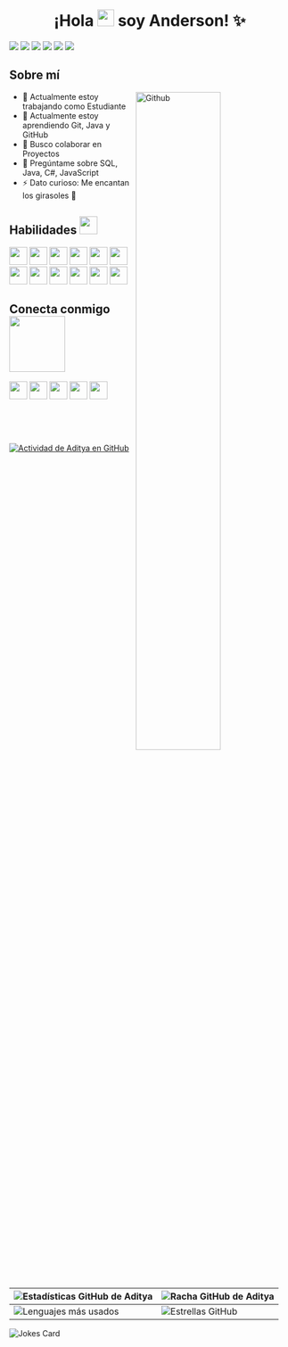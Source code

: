 <h1 align="center"> ¡Hola <img src = "https://raw.githubusercontent.com/MartinHeinz/MartinHeinz/master/wave.gif" width = 30px> soy Anderson! ✨</h1>
<p align='center'></p>

<div>
    <img src = "https://img.shields.io/badge/Gmail-D14836?style=for-the-badge&logo=gmail&logoColor=white"> 
    <img src = "https://img.shields.io/badge/WhatsApp-25D366?style=for-the-badge&logo=whatsapp&logoColor=white"> 
    <img src = "https://img.shields.io/badge/Facebook-1877F2?style=for-the-badge&logo=facebook&logoColor=white">
    <img src = "https://img.shields.io/badge/Instagram-E4405F?style=for-the-badge&logo=instagram&logoColor=white">
    <img src = "https://img.shields.io/badge/GitHub-100000?style=for-the-badge&logo=github&logoColor=white">
    <img src="https://img.shields.io/badge/LinkedIn-0077B5?style=for-the-badge&logo=linkedin&logoColor=white">
</div>



<h2> Sobre mí </h2>

<img width="55%" align="right" alt="Github" src="https://raw.githubusercontent.com/onimur/.github/master/.resources/git-header.svg" />

- 🔭 Actualmente estoy trabajando como Estudiante  
- 🌱 Actualmente estoy aprendiendo Git, Java y GitHub  
- 👯 Busco colaborar en Proyectos  
- 💬 Pregúntame sobre SQL, Java, C#, JavaScript  
- ⚡ Dato curioso: Me encantan los girasoles 🌻

<h2> Habilidades <img src="https://media2.giphy.com/media/QssGEmpkyEOhBCb7e1/giphy.gif?cid=ecf05e47a0n3gi1bfqntqmob8g9aid1oyj2wr3ds3mg700bl&rid=giphy.gif" width="32px"> </h2>

<!-- Iconos de habilidades -->
<a href="https://github.com/Aditya664?tab=repositories&q=&type=&language=python&sort="><img width="32px" src="https://raw.githubusercontent.com/rahulbanerjee26/githubAboutMeGenerator/main/icons/python.svg"></a>
<a href="https://github.com/Aditya664?tab=repositories&q=&type=&language=reactjs&sort="><img width="32px" src="https://raw.githubusercontent.com/rahulbanerjee26/githubAboutMeGenerator/main/icons/reactjs.svg"></a>
<a href="https://github.com/Aditya664?tab=repositories&q=&type=&language=javascript&sort="><img width="32px" src="https://raw.githubusercontent.com/rahulbanerjee26/githubAboutMeGenerator/main/icons/javascript.svg"></a>
<a href="https://github.com/Aditya664?tab=repositories&q=&type=&language=scikit&sort="><img width="32px" src="https://raw.githubusercontent.com/rahulbanerjee26/githubAboutMeGenerator/main/icons/scikit.svg"></a>
<a href="https://github.com/Aditya664?tab=repositories&q=&type=&language=c&sort="><img width="32px" src="https://raw.githubusercontent.com/rahulbanerjee26/githubAboutMeGenerator/main/icons/c.svg"></a>
<a href="https://github.com/Aditya664?tab=repositories&q=&type=&language=cpp&sort="><img width="32px" src="https://raw.githubusercontent.com/rahulbanerjee26/githubAboutMeGenerator/main/icons/cpp.svg"></a>
<a href="https://github.com/Aditya664?tab=repositories&q=&type=&language=sqlite&sort="><img width="32px" src="https://raw.githubusercontent.com/rahulbanerjee26/githubAboutMeGenerator/main/icons/sqlite.svg"></a>
<a href="https://github.com/Aditya664?tab=repositories&q=&type=&language=pytorch&sort="><img width="32px" src="https://raw.githubusercontent.com/rahulbanerjee26/githubAboutMeGenerator/main/icons/pytorch.svg"></a>
<a href="https://github.com/Aditya664?tab=repositories&q=&type=&language=css&sort="><img width="32px" src="https://raw.githubusercontent.com/rahulbanerjee26/githubAboutMeGenerator/main/icons/css.svg"></a>
<a href="https://github.com/Aditya664?tab=repositories&q=&type=&language=html&sort="><img width="32px" src="https://raw.githubusercontent.com/rahulbanerjee26/githubAboutMeGenerator/main/icons/html.svg"></a>
<a href="https://github.com/Aditya664?tab=repositories&q=&type=&language=android&sort="><img width="32px" src="https://raw.githubusercontent.com/rahulbanerjee26/githubAboutMeGenerator/main/icons/android.svg"></a>
<a href="https://github.com/Aditya664?tab=repositories&q=&type=&language=csharp&sort="><img width="32px" src="https://raw.githubusercontent.com/rahulbanerjee26/githubAboutMeGenerator/main/icons/csharp.svg"></a>

<h2> Conecta conmigo <img src='https://raw.githubusercontent.com/ShahriarShafin/ShahriarShafin/main/Assets/handshake.gif' width="100px"> </h2>

<a href="https://www.linkedin.com/in/aditya-deshmukh-561a371a8"><img width="32px" align="center" src="https://raw.githubusercontent.com/rahulbanerjee26/githubAboutMeGenerator/main/icons/linked-in-alt.svg"/></a>
<a href="https://www.twitter.com/NoobCoder07"><img width="32px" align="center" src="https://raw.githubusercontent.com/rahulbanerjee26/githubAboutMeGenerator/main/icons/twitter.svg"/></a>
<a href="https://medium.com/@adityadeshmukh7350"><img width="32px" align="center" src="https://raw.githubusercontent.com/rahulbanerjee26/githubAboutMeGenerator/main/icons/medium.svg"/></a>
<a href="http://aditya664.me/"><img width="32px" align="center" src="https://raw.githubusercontent.com/rahulbanerjee26/githubAboutMeGenerator/main/icons/portfolio.png"/></a>
<a href="https://www.github.com/Aditya664"><img width="32px" align="center" src="https://raw.githubusercontent.com/rahulbanerjee26/githubAboutMeGenerator/main/icons/github.svg"/></a>

<br><br><br>

[![Actividad de Aditya en GitHub](https://activity-graph.herokuapp.com/graph?username=Aditya664&theme=tokyonight)](https://git.io/praveenscience)

| ![Estadísticas GitHub de Aditya](https://github-readme-stats.vercel.app/api?username=Aditya664&show_icons=true&theme=tokyonight) | ![Racha GitHub de Aditya](https://github-readme-streak-stats.herokuapp.com/?user=Aditya664&theme=tokyonight) |
| --- | --- |
| ![Lenguajes más usados](https://github-readme-stats.vercel.app/api/top-langs/?username=Aditya664&theme=tokyonight) | ![Estrellas GitHub](https://github-readme-stats.vercel.app/api?username=Aditya664&show_icons=true&locale=en&count_private=true&hide_rank=true&custom_title=Mis%20Estadísticas%20de%20GitHub&disable_animations=true&theme=tokyonight) |

![Jokes Card](https://readme-jokes.vercel.app/api?theme=tokyonight)
